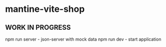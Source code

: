 # mantine-vite-shop

## WORK IN PROGRESS

npm run server - json-server with mock data
npm run dev - start application
